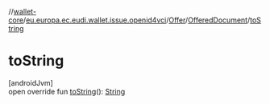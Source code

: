 //[wallet-core](../../../../index.md)/[eu.europa.ec.eudi.wallet.issue.openid4vci](../../index.md)/[Offer](../index.md)/[OfferedDocument](index.md)/[toString](to-string.md)

# toString

[androidJvm]\
open override
fun [toString](to-string.md)(): [String](https://kotlinlang.org/api/latest/jvm/stdlib/kotlin/-string/index.html)
